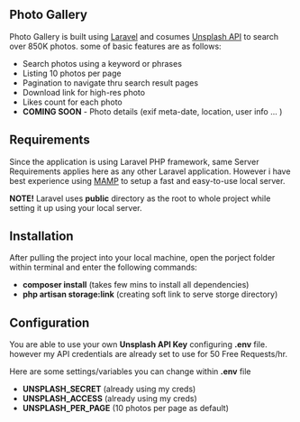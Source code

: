 ## Photo Gallery

Photo Gallery is built using [Laravel](https://laravel.com) and cosumes [Unsplash API](https://unsplash.com/developers) to search over 850K photos. some of basic features are as follows: 
- Search photos using a keyword or phrases
- Listing 10 photos per page
- Pagination to navigate thru search result pages
- Download link for high-res photo
- Likes count for each photo
- **COMING SOON** - Photo details (exif meta-date, location, user info ... ) 

## Requirements
Since the application is using Laravel PHP framework, same Server Requirements applies here as any other Laravel application. However i have best experience using [MAMP](https://www.mamp.info/en/) to setup a fast and easy-to-use local server.

**NOTE!** Laravel uses **public** directory as the root to whole project while setting it up using your local server.

## Installation
After pulling the project into your local machine, open the porject folder within terminal and enter the following commands:
- **composer install**  (takes few mins to install all dependencies)
- **php artisan storage:link** (creating soft link to serve storge directory)


## Configuration
You are able to use your own **Unsplash API Key** configuring **.env** file. however my API credentials are already set to use for 50 Free Requests/hr.

Here are some settings/variables you can change within **.env** file
- **UNSPLASH_SECRET** (already using my creds)
- **UNSPLASH_ACCESS** (already using my creds)
- **UNSPLASH_PER_PAGE** (10 photos per page as default)




